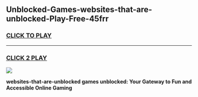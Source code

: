 
## Unblocked-Games-websites-that-are-unblocked-Play-Free-45frr
<h3>
<a href="https://premium76.site?title=websites-that-are-unblocked&ref=23A">CLICK TO PLAY</a></h3>
<hr>

<h3>
<a href="https://premium76.site?title=websites-that-are-unblocked&ref=23A">CLICK 2 PLAY</a>
  
</h3>

<a href="https://premium76.site?title=websites-that-are-unblocked&ref=23A"><img src="https://clearcache.store/games.png"></a>


**websites-that-are-unblocked games unblocked: Your Gateway to Fun and Accessible Online Gaming**
